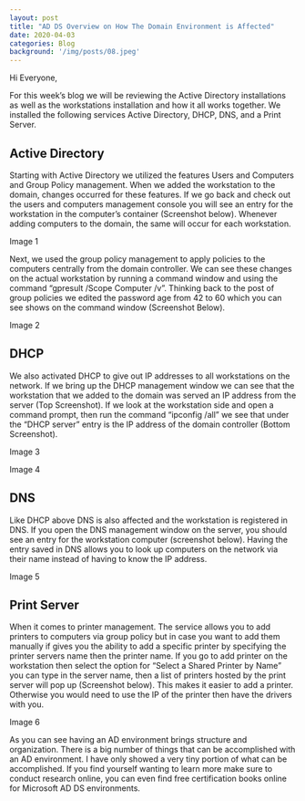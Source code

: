 ```yaml
---
layout: post
title: "AD DS Overview on How The Domain Environment is Affected"
date: 2020-04-03
categories: Blog
background: '/img/posts/08.jpeg'
---
```


Hi Everyone,

For this week’s blog we will be reviewing the Active Directory installations as well as the workstations installation and how it all works together. We installed the following services Active Directory, DHCP, DNS, and a Print Server. 

## Active Directory

Starting with Active Directory we utilized the features Users and Computers and Group Policy management. When we added the workstation to the domain, changes occurred for these features. If we go back and check out the users and computers management console you will see an entry for the workstation in the computer’s container (Screenshot below). Whenever adding computers to the domain, the same will occur for each workstation. 

Image 1

Next, we used the group policy management to apply policies to the computers centrally from the domain controller. We can see these changes on the actual workstation by running a command window and using the command “gpresult /Scope Computer /v”. Thinking back to the post of group policies we edited the password age from 42 to 60 which you can see shows on the command window (Screenshot Below). 

Image 2



## DHCP
	
We also activated DHCP to give out IP addresses to all workstations on the network. If we bring up the DHCP management window we can see that the workstation that we added to the domain was served an IP address from the server (Top Screenshot). If we look at the workstation side and open a command prompt, then run the command “ipconfig /all” we see that under the “DHCP server” entry is the IP address of the domain controller (Bottom Screenshot).

Image 3

Image 4

## DNS
	
Like DHCP above DNS is also affected and the workstation is registered in DNS. If you open the DNS management window on the server, you should see an entry for the workstation computer (screenshot below). Having the entry saved in DNS allows you to look up computers on the network via their name instead of having to know the IP address.

Image 5

## Print Server

When it comes to printer management. The service allows you to add printers to computers via group policy but in case you want to add them manually if gives you the ability to add a specific printer by specifying the printer servers name then the printer name. If you go to add printer on the workstation then select the option for “Select a Shared Printer by Name” you can type in the server name, then a list of printers hosted by the print server will pop up (Screenshot below). This makes it easier to add a printer. Otherwise you would need to use the IP of the printer then have the drivers with you.  

Image 6


As you can see having an AD environment brings structure and organization. There is a big number of things that can be accomplished with an AD environment. I have only showed a very tiny portion of what can be accomplished. If you find yourself wanting to learn more make sure to conduct research online, you can even find free certification books online for Microsoft AD DS environments. 

